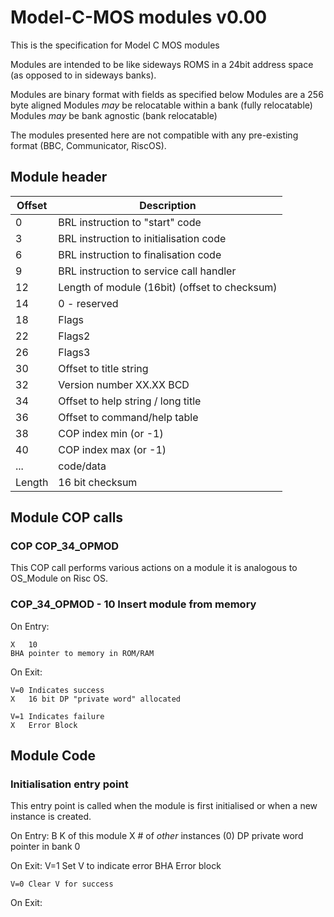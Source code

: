 # Model-C-MOS modules v0.00

This is the specification for Model C MOS modules

Modules are intended to be like sideways ROMS in a 24bit address space (as 
opposed to in sideways banks). 

Modules are binary format with fields as specified below
Modules are a 256 byte aligned
Modules _may_ be relocatable within a bank (fully relocatable)
Modules _may_ be bank agnostic (bank relocatable)

The modules presented here are not compatible with any pre-existing format 
(BBC, Communicator, RiscOS). 

## Module header

| Offset | Description                                   |
|--------|-----------------------------------------------|	
| 0      | BRL instruction to "start" code               |
| 3      | BRL instruction to initialisation code        |
| 6      | BRL instruction to finalisation code          |
| 9      | BRL instruction to service call handler       |
| 12     | Length of module (16bit) (offset to checksum) |
| 14     | 0 - reserved                                  |
| 18     | Flags                                         |
| 22     | Flags2                                        |
| 26     | Flags3                                        |
| 30     | Offset to title string                        |
| 32     | Version number XX.XX BCD                      |
| 34     | Offset to help string / long title            |
| 36     | Offset to command/help table                  |
| 38     | COP index min (or -1)                         |
| 40     | COP index max (or -1)                         |
| ...    | code/data                                     |
| Length | 16 bit checksum                               |

## Module COP calls

### COP COP_34_OPMOD

This COP call performs various actions on a module it is analogous to OS_Module
on Risc OS.

### COP_34_OPMOD - 10 Insert module from memory

On Entry:

	X	10
	BHA	pointer to memory in ROM/RAM

On Exit:

	V=0	Indicates success
	X	16 bit DP "private word" allocated

	V=1	Indicates failure
	X	Error Block


## Module Code

### Initialisation entry point

This entry point is called when the module is first initialised or when a new 
instance is created.

On Entry:
	B   K of this module
	X	# of _other_ instances (0)
	DP	private word pointer in bank 0

On Exit:
	V=1 Set V to indicate error
	BHA	Error block

	V=0	Clear V for success

On Exit:

